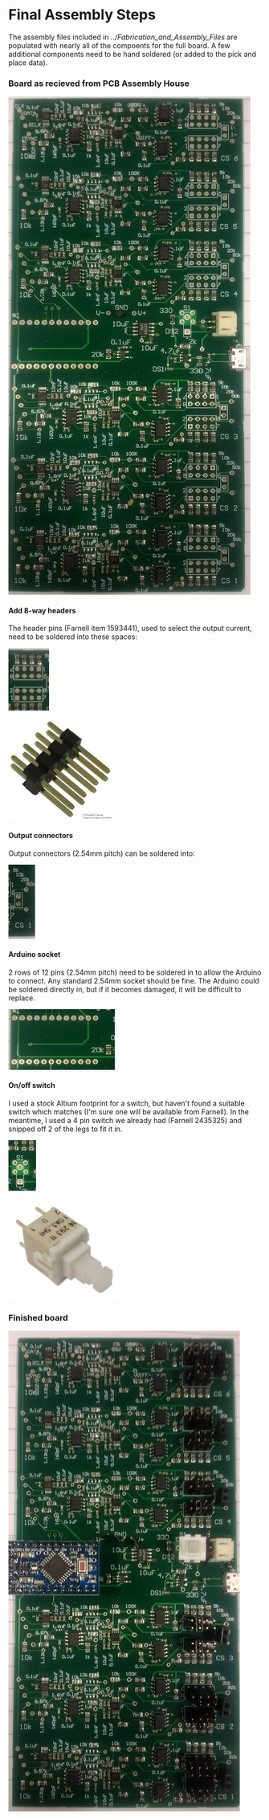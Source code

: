 # Final Assembly Steps

The assembly files included in _../Fabrication_and_Assembly_Files_ are populated with nearly all of the compoents for the full board.
A few additional components need to be hand soldered (or added to the pick and place data).

### Board as recieved from PCB Assembly House
![PCB_Board](https://github.com/EIT-team/Parallel_CS_Altium/blob/master/doc/images/assembled.jpg)

#### Add 8-way headers
The header pins (Farnell item 1593441), used to select the output current, need to be soldered into these spaces:

![header_slot](https://github.com/EIT-team/Parallel_CS_Altium/blob/master/doc/images/header-slot.jpg)

![header](https://github.com/EIT-team/Parallel_CS_Altium/blob/master/doc/images/8way-header.jpg)

#### Output connectors
Output connectors (2.54mm pitch) can be soldered into:

![outputs](https://github.com/EIT-team/Parallel_CS_Altium/blob/master/doc/images/output-slot.jpg)

#### Arduino socket
2 rows of 12 pins (2.54mm pitch) need to be soldered in to allow the Arduino to connect. Any standard 2.54mm socket should be fine. The Arduino could be soldered directly in, but if it becomes damaged, it will be difficult to replace. 

![arduino_slot](https://github.com/EIT-team/Parallel_CS_Altium/blob/master/doc/images/arduino-socket.jpg)

#### On/off switch

I used a stock Altium footprint for a switch, but haven't found a suitable switch which matches (I'm sure one will be available from Farnell). In the meantime, I used a 4 pin switch we already had (Farnell 2435325) and snipped off 2 of the legs to fit it in.

![switch_slot](https://github.com/EIT-team/Parallel_CS_Altium/blob/master/doc/images/switch-slot.jpg)

![switch](https://github.com/EIT-team/Parallel_CS_Altium/blob/master/doc/images/switch.jpg)

### Finished board
![Finished_Board](https://github.com/EIT-team/Parallel_CS_Altium/blob/master/doc/images/finished.jpg)

